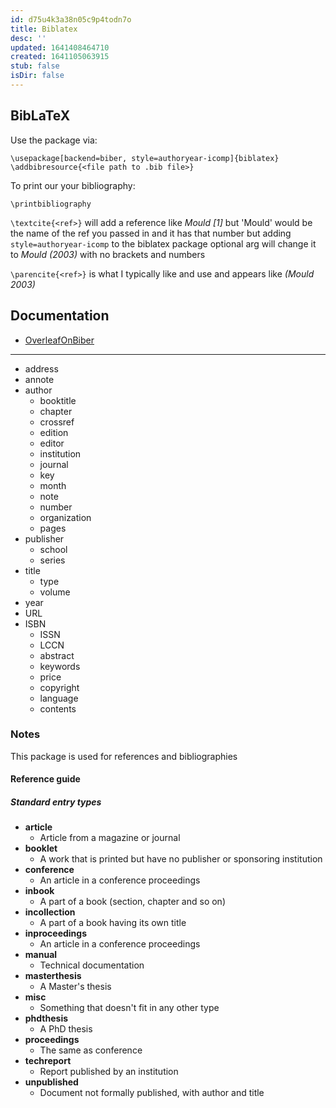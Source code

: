 ```yaml
---
id: d75u4k3a38n05c9p4todn7o
title: Biblatex
desc: ''
updated: 1641408464710
created: 1641105063915
stub: false
isDir: false
---
```



## BibLaTeX

Use the package via:

`\usepackage[backend=biber, style=authoryear-icomp]{biblatex}`
`\addbibresource{<file path to .bib file>}`

To print our your bibliography:

`\printbibliography`

`\textcite{<ref>}` will add a reference like _Mould [1]_ but 'Mould' would be the name of the ref you passed in and it has that number but adding `style=authoryear-icomp` to the biblatex package optional arg will change it to _Mould (2003)_ with no brackets and numbers

`\parencite{<ref>}` is what I typically like and use and appears like _(Mould 2003)_

## Documentation

- [OverleafOnBiber](https://www.overleaf.com/learn/latex/Bibliography_management_with_bibtex)

---

- address
- annote
- author
  - booktitle
  - chapter
  - crossref
  - edition
  - editor
  - institution
  - journal
  - key
  - month
  - note
  - number
  - organization
  - pages
- publisher
  - school
  - series
- title
  - type
  - volume
- year
- URL
- ISBN
  - ISSN
  - LCCN
  - abstract
  - keywords
  - price
  - copyright
  - language
  - contents

### Notes

This package is used for references and bibliographies

#### Reference guide

##### Standard entry types

- **article**
  - Article from a magazine or journal
- **booklet**
  - A work that is printed but have no publisher or sponsoring institution
- **conference**
  - An article in a conference proceedings
- **inbook**
  - A part of a book (section, chapter and so on)
- **incollection**
  - A part of a book having its own title
- **inproceedings**
  - An article in a conference proceedings
- **manual**
  - Technical documentation
- **masterthesis**
  - A Master's thesis
- **misc**
  - Something that doesn't fit in any other type
- **phdthesis**
  - A PhD thesis
- **proceedings**
  - The same as conference
- **techreport**
  - Report published by an institution
- **unpublished**
  - Document not formally published, with author and title
